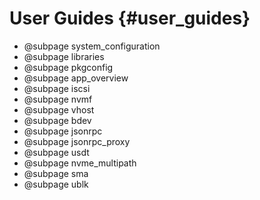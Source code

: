 # User Guides {#user_guides}

- @subpage system_configuration
- @subpage libraries
- @subpage pkgconfig
- @subpage app_overview
- @subpage iscsi
- @subpage nvmf
- @subpage vhost
- @subpage bdev
- @subpage jsonrpc
- @subpage jsonrpc_proxy
- @subpage usdt
- @subpage nvme_multipath
- @subpage sma
- @subpage ublk
